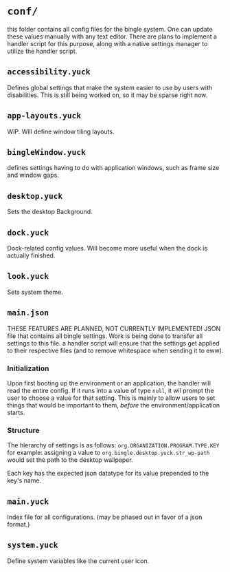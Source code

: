 # `conf/`
this folder contains all config files for the bingle system. One can update these values manually with any text editor. There are plans to implement a handler script for this purpose, along with a native settings manager to utilize the handler script.

## `accessibility.yuck`
Defines global settings that make the system easier to use by users with disabilities. This is still being worked on, so it may be sparse right now.

## `app-layouts.yuck`
WIP. Will define window tiling layouts.

## `bingleWindow.yuck`
defines settings having to do with application windows, such as frame size and window gaps.

## `desktop.yuck`
Sets the desktop Background.

## `dock.yuck`
Dock-related config values. Will become more useful when the dock is actually finished.

## `look.yuck`
Sets system theme.

## `main.json`
THESE FEATURES ARE PLANNED, NOT CURRENTLY IMPLEMENTED!
JSON file that contains all bingle settings. Work is being done to transfer all settings to this file. a handler script will ensure that the settings get applied to their respective files (and to remove whitespace when sending it to eww).

### Initialization
Upon first booting up the environment or an application, the handler will read the entire config. If it runs into a value of type `null`, it wil prompt the user to choose a value for that setting. This is mainly to allow users to set things that would be important to them, *before* the environment/application starts.

### Structure
The hierarchy of settings is as follows:
`org.ORGANIZATION.PROGRAM.TYPE.KEY`
for example: assigning a value to `org.bingle.desktop.yuck.str_wp-path` would set the path to the desktop wallpaper.

Each key has the expected json datatype for its value prepended to the key's name.

## `main.yuck`
Index file for all configurations. (may be phased out in favor of a json format.)

## `system.yuck`
Define system variables like the current user icon.
